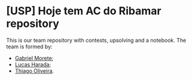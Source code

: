 # [USP] Hoje tem AC do Ribamar repository

This is our team repository with contests, upsolving and a notebook. The team is formed by:

* [Gabriel Morete](https://github.com/gabrielmorete);
* [Lucas Harada](https://github.com/Lucas3H);
* [Thiago Oliveira](https://github.com/thilio).
